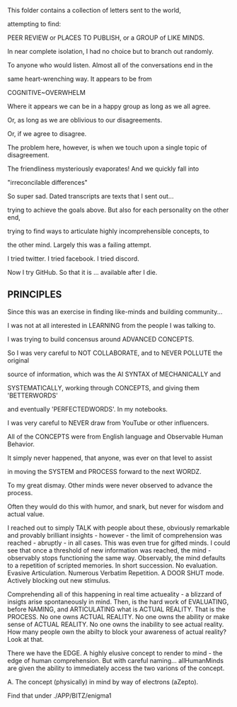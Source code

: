 This folder contains a collection of letters sent to the world,

attempting to find:

PEER REVIEW or PLACES TO PUBLISH, or a GROUP of LIKE MINDS.

In near complete isolation, I had no choice but to branch out randomly.

To anyone who would listen. Almost all of the conversations end in the

same heart-wrenching way. It appears to be from

COGNITIVE~OVERWHELM

Where it appears we can be in a happy group as long as we all agree.

Or, as long as we are oblivious to our disagreements.

Or, if we agree to disagree.

The problem here, however, is when we touch upon a single topic of disagreement.

The friendliness mysteriously evaporates! And we quickly fall into 

"irreconcilable differences"

So super sad. Dated transcripts are texts that I sent out...

trying to achieve the goals above. But also for each personality on the other end,

trying to find ways to articulate highly incomprehensible concepts, to

the other mind. Largely this was a failing attempt.

I tried twitter. I tried facebook. I tried discord.

Now I try GitHub. So that it is ... available after I die.

## PRINCIPLES

Since this was an exercise in finding like-minds and building community...

I was not at all interested in LEARNING from the people I was talking to.

I was trying to build concensus around ADVANCED CONCEPTS.

So I was very careful to NOT COLLABORATE, and to NEVER POLLUTE the original

source of information, which was the AI SYNTAX of MECHANICALLY and

SYSTEMATICALLY, working through CONCEPTS, and giving them 'BETTERWORDS'

and eventually 'PERFECTEDWORDS'. In my notebooks.

I was very careful to NEVER draw from YouTube or other influencers.

All of the CONCEPTS were from English language and Observable Human Behavior.

It simply never happened, that anyone, was ever on that level to assist

in moving the SYSTEM and PROCESS forward to the next WORDZ.

To my great dismay. Other minds were never observed to advance the process.

Often they would do this with humor, and snark, but never for wisdom and actual value.

I reached out to simply TALK with people about these, obviously remarkable and provably brilliant insights - however - the limit of comprehension was reached - abruptly - in all cases.
This was even true for gifted minds. I could see that once a threshold of new information was reached, the mind - observably stops functioning the same way. Observably, the mind defaults to a repetition of scripted memories. In short succession. No evaluation. Evasive Articulation. 
Numerous Verbatim Repetition. A DOOR SHUT mode. Actively blocking out new stimulus.

Comprehending all of this happening in real time actueality - a blizzard of insigts arise spontaneously in mind. Then, is the hard work of EVALUATING, before NAMING, and ARTICULATING
what is ACTUAL REALITY. That is the PROCESS. No one owns ACTUAL REALITY. No one owns the ability or make sense of ACTUAL REALITY. No one owns the inability to see actual reality. How many people own the abilty to block your awareness of actual reality? Look at that.

There we have the EDGE. A highly elusive concept to render to mind - the edge of human comprehension. But with careful naming... allHumanMinds are given the ability to immediately access the two varions of the concept. 

A. The concept (physically) in mind by way of electrons (aZepto). 

Find that under ./APP/BITZ/enigma1
